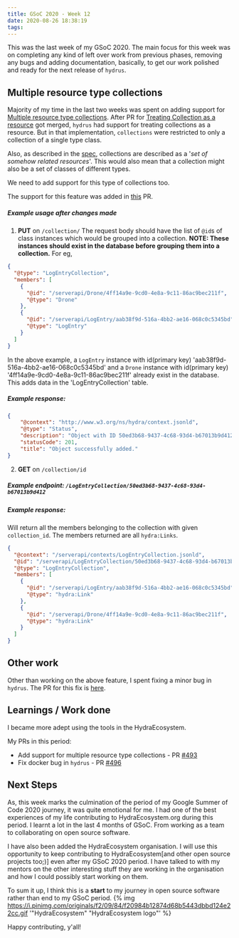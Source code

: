 ```yaml
---
title: GSoC 2020 - Week 12
date: 2020-08-26 18:38:19
tags:
---
```

This was the last week of my GSoC 2020. The main focus for this week was on completing any kind of left over work from previous phases, removing any bugs and adding documentation, basically, to get our work polished and ready for the next release of `hydrus`.

## Multiple resource type collections
Majority of my time in the last two weeks was spent on adding support for [Multiple resource type collections](https://github.com/HTTP-APIs/hydrus/issues/489). 
After PR for [Treating Collection as a resource](https://github.com/HTTP-APIs/hydrus/pull/488/) got merged, `hydrus` had support for treating collections as a resource.
But in that implementation, `collections` were restricted to only a collection of a single type class.

Also, as described in the [spec](https://www.hydra-cg.com/spec/latest/core/#collections), collections are described as a '*set of somehow related resources*'. This would also mean that a collection might also be a set of classes of different types.

We need to add support for this type of collections too.

The support for this feature was added in [this](https://github.com/HTTP-APIs/hydrus/pull/493) PR.
##### Example usage after changes made
1) **PUT** on `/collection/`
The request body should have the list of `@id`s of class instances which would be grouped into a collection.
**NOTE: These instances should exist in the database before grouping them into a collection.**
For eg,
```json
{
  "@type": "LogEntryCollection",
  "members": [
    {
      "@id": "/serverapi/Drone/4ff14a9e-9cd0-4e8a-9c11-86ac9bec211f",
      "@type": "Drone"
    },
    {
      "@id": "/serverapi/LogEntry/aab38f9d-516a-4bb2-ae16-068c0c5345bd",
      "@type": "LogEntry"
    }
  ]
}
```
In the above example, a `LogEntry` instance with id(primary key) 'aab38f9d-516a-4bb2-ae16-068c0c5345bd' and a `Drone` instance with id(primary key) '4ff14a9e-9cd0-4e8a-9c11-86ac9bec211f' already exist in the database.
This adds data in the 'LogEntryCollection' table.
##### Example response:
```json
{
    "@context": "http://www.w3.org/ns/hydra/context.jsonld",
    "@type": "Status",
    "description": "Object with ID 50ed3b68-9437-4c68-93d4-b67013b9d412 successfully added",
    "statusCode": 201,
    "title": "Object successfully added."
}
```

2) **GET** on `/collection/id`
##### Example endpoint: `/LogEntryCollection/50ed3b68-9437-4c68-93d4-b67013b9d412`
##### Example response:
Will return all the members belonging to the collection with given `collection_id`. The members returned are all `hydra:Links`.
```json
{
  "@context": "/serverapi/contexts/LogEntryCollection.jsonld",
  "@id": "/serverapi/LogEntryCollection/50ed3b68-9437-4c68-93d4-b67013b9d412",
  "@type": "LogEntryCollection",
  "members": [
    {
      "@id": "/serverapi/LogEntry/aab38f9d-516a-4bb2-ae16-068c0c5345bd",
      "@type": "hydra:Link"
    },
    {
      "@id": "/serverapi/Drone/4ff14a9e-9cd0-4e8a-9c11-86ac9bec211f",
      "@type": "hydra:Link"
    }
  ]
}
```

## Other work
Other than working on the above feature, I spent fixing a minor bug in `hydrus`.
The PR for this fix is [here](https://github.com/HTTP-APIs/hydrus/pull/496).


## Learnings / Work done
I became more adept using the tools in the HydraEcosystem.

My PRs in this period:

- Add support for multiple resource type collections - PR [#493](https://github.com/HTTP-APIs/hydrus/pull/493)
- Fix docker bug in `hydrus` - PR [#496](https://github.com/HTTP-APIs/hydrus/pull/496)

## Next Steps
As, this week marks the culmination of the period of my Google Summer of Code 2020 journey, it was quite emotional for me.
I had one of the best experiences of my life contributing to HydraEcosystem.org during this period. I learnt a lot in the last 4 months of GSoC. From working as a team to collaborating on open source software.

I have also been added the HydraEcosystem organisation. I will use this opportunity to keep contributing to HydraEcosystem[and other open source projects too;)] even after my GSoC 2020 period. I have talked to with my mentors on the other interesting stuff they are working in the organisation and how I could possibly start working on them.

To sum it up, I think this is a **start** to my journey in open source software rather than end to my GSoC period.
{% img https://i.pinimg.com/originals/f2/09/84/f20984b12874d68b5443dbbd124e22cc.gif '"HydraEcosystem" "HydraEcosystem logo"' %}

Happy contributing, y'all!
